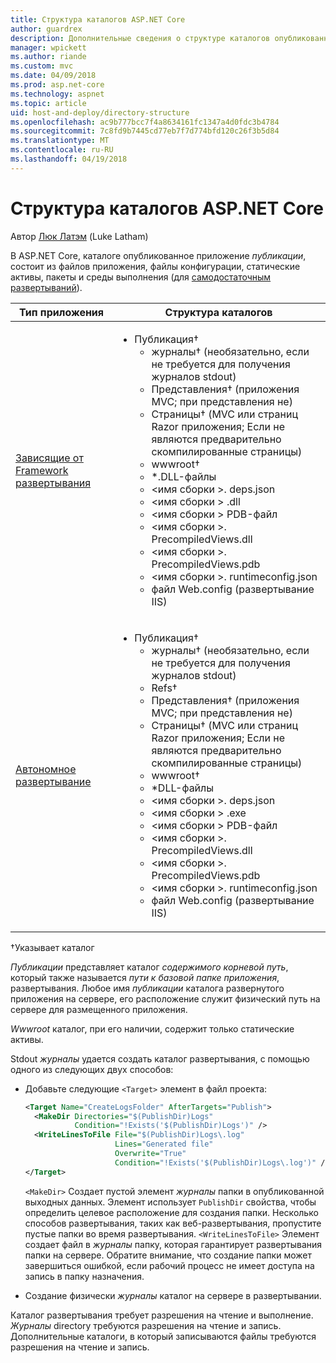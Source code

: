 ```yaml
---
title: Структура каталогов ASP.NET Core
author: guardrex
description: Дополнительные сведения о структуре каталогов опубликованные приложения ASP.NET Core.
manager: wpickett
ms.author: riande
ms.custom: mvc
ms.date: 04/09/2018
ms.prod: asp.net-core
ms.technology: aspnet
ms.topic: article
uid: host-and-deploy/directory-structure
ms.openlocfilehash: ac9b777bcc7f4a8634161fc1347a4d0fdc3b4784
ms.sourcegitcommit: 7c8fd9b7445cd77eb7f7d774bfd120c26f3b5d84
ms.translationtype: MT
ms.contentlocale: ru-RU
ms.lasthandoff: 04/19/2018
---
```

# <a name="aspnet-core-directory-structure"></a>Структура каталогов ASP.NET Core

Автор [Люк Латэм](https://github.com/guardrex) (Luke Latham)

В ASP.NET Core, каталоге опубликованное приложение *публикации*, состоит из файлов приложения, файлы конфигурации, статические активы, пакеты и среды выполнения (для [самодостаточным развертываний](/dotnet/core/deploying/#self-contained-deployments-scd)).


| Тип приложения | Структура каталогов |
| -------- | ------------------- |
| [Зависящие от Framework развертывания](/dotnet/core/deploying/#framework-dependent-deployments-fdd) | <ul><li>Публикация&dagger;<ul><li>журналы&dagger; (необязательно, если не требуется для получения журналов stdout)</li><li>Представления&dagger; (приложения MVC; при представления не)</li><li>Страницы&dagger; (MVC или страниц Razor приложения; Если не являются предварительно скомпилированные страницы)</li><li>wwwroot&dagger;</li><li>*\.DLL-файлы</li><li>\<имя сборки >. deps.json</li><li>\<имя сборки > .dll</li><li>\<имя сборки > PDB-файл</li><li>\<имя сборки >. PrecompiledViews.dll</li><li>\<имя сборки >. PrecompiledViews.pdb</li><li>\<имя сборки >. runtimeconfig.json</li><li>файл Web.config (развертывание IIS)</li></ul></li></ul> |
| [Автономное развертывание](/dotnet/core/deploying/#self-contained-deployments-scd) | <ul><li>Публикация&dagger;<ul><li>журналы&dagger; (необязательно, если не требуется для получения журналов stdout)</li><li>Refs&dagger;</li><li>Представления&dagger; (приложения MVC; при представления не)</li><li>Страницы&dagger; (MVC или страниц Razor приложения; Если не являются предварительно скомпилированные страницы)</li><li>wwwroot&dagger;</li><li>\*DLL-файлы</li><li>\<имя сборки >. deps.json</li><li>\<имя сборки > .exe</li><li>\<имя сборки > PDB-файл</li><li>\<имя сборки >. PrecompiledViews.dll</li><li>\<имя сборки >. PrecompiledViews.pdb</li><li>\<имя сборки >. runtimeconfig.json</li><li>файл Web.config (развертывание IIS)</li></ul></li></ul> |

&dagger;Указывает каталог

*Публикации* представляет каталог *содержимого корневой путь*, который также называется *пути к базовой папке приложения*, развертывания. Любое имя *публикации* каталога развернутого приложения на сервере, его расположение служит физический путь на сервере для размещенного приложения.

*Wwwroot* каталог, при его наличии, содержит только статические активы.

Stdout *журналы* удается создать каталог развертывания, с помощью одного из следующих двух способов:

* Добавьте следующие `<Target>` элемент в файл проекта:

   ```xml
   <Target Name="CreateLogsFolder" AfterTargets="Publish">
     <MakeDir Directories="$(PublishDir)Logs" 
              Condition="!Exists('$(PublishDir)Logs')" />
     <WriteLinesToFile File="$(PublishDir)Logs\.log" 
                       Lines="Generated file" 
                       Overwrite="True" 
                       Condition="!Exists('$(PublishDir)Logs\.log')" />
   </Target>
   ```

   `<MakeDir>` Создает пустой элемент *журналы* папки в опубликованной выходных данных. Элемент использует `PublishDir` свойства, чтобы определить целевое расположение для создания папки. Несколько способов развертывания, таких как веб-развертывания, пропустите пустые папки во время развертывания. `<WriteLinesToFile>` Элемент создает файл в *журналы* папку, которая гарантирует развертывания папки на сервере. Обратите внимание, что создание папки может завершиться ошибкой, если рабочий процесс не имеет доступа на запись в папку назначения.

* Создание физически *журналы* каталог на сервере в развертывании.

Каталог развертывания требует разрешения на чтение и выполнение. *Журналы* directory требуются разрешения на чтение и запись. Дополнительные каталоги, в который записываются файлы требуются разрешения на чтение и запись.
